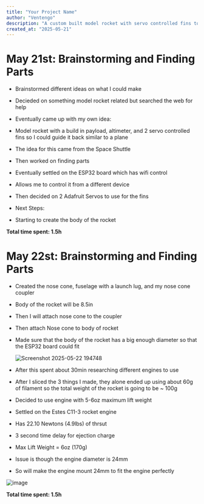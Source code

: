 ```yaml
---
title: "Your Project Name"
author: "Ventengo"
description: "A custom built model rocket with servo controlled fins to bring it back safely. (Similar to space shuttle)"
created_at: "2025-05-21"
---
```


# May 21st: Brainstorming and Finding Parts

- Brainstormed different ideas on what I could make
- Decieded on something model rocket related but searched the web for help
- Eventually came up with my own idea:
- Model rocket with a build in payload, altimeter, and 2 servo controlled fins so I could guide it back similar to a plane
- The idea for this came from the Space Shuttle

- Then worked on finding parts
- Eventually settled on the ESP32 board which has wifi control
- Allows me to control it from a different device
- Then decided on 2 Adafruit Servos to use for the fins
- Next Steps:
- Starting to create the body of the rocket

**Total time spent: 1.5h**

# May 22st: Brainstorming and Finding Parts

- Created the nose cone, fuselage with a launch lug, and my nose cone coupler
- Body of the rocket will be 8.5in
- Then I will attach nose cone to the coupler
- Then attach Nose cone to body of rocket
- Made sure that the body of the rocket has a big enough diameter so that the ESP32 board could fit

  ![Screenshot 2025-05-22 194748](https://github.com/user-attachments/assets/20f406ec-f161-494c-8828-dc291f708dfe)


- After this spent about 30min researching different engines to use
- After I sliced the 3 things I made, they alone ended up using about 60g of filament so the total weight of the rocket is going to be ~ 100g
- Decided to use engine with 5-6oz maximum lift weight
- Settled on the Estes C11-3 rocket engine
- Has 22.10 Newtons (4.9lbs) of thrsut
- 3 second time delay for ejection charge
- Max Lift Weight = 6oz (170g)
- Issue is though the engine diameter is 24mm
- So will make the engine mount 24mm to fit the engine perfectly

![image](https://github.com/user-attachments/assets/06e9891e-c0ac-43d3-ac9c-c8a449f9be0d)


**Total time spent: 1.5h**

